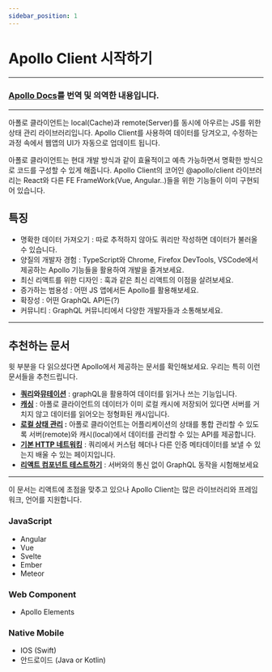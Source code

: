 ```yaml
---
sidebar_position: 1
---
```


# Apollo Client 시작하기

---

### [Apollo Docs](https://www.apollographql.com/docs/react/)를 번역 및 의역한 내용입니다.

---

아폴로 클라이언트는 local(Cache)과 remote(Server)를 동시에 아우르는 JS를 위한상태 관리 라이브러리입니다. Apollo Client를 사용하여 데이터를 당겨오고, 수정하는 과정 속에서 웹앱의 UI가 자동으로 업데이트 됩니다.

아폴로 클라이언트는 현대 개발 방식과 같이 효율적이고 예측 가능하면서 명확한 방식으로 코드를 구성할 수 있게 해줍니다. Apollo Client의 코어인 @apollo/client 라이브러리는 React와 다른 FE FrameWork(Vue, Angular..)들을 위한 기능들이 이미 구현되어 있습니다.

## 특징

-   명확한 데이터 가져오기 : 따로 추적하지 않아도 쿼리만 작성하면 데이터가 불러올 수 있습니다.
-   양질의 개발자 경험 : TypeScript와 Chrome, Firefox DevTools, VSCode에서 제공하는 Apollo 기능들을 활용하여 개발을 즐겨보세요.
-   최신 리액트를 위한 디자인 : 훅과 같은 최신 리액트의 이점을 살려보세요.
-   증가하는 범용성 : 어떤 JS 앱에서든 Apollo를 활용해보세요.
-   확장성 : 어떤 GraphQL API든(?)
-   커뮤니티 : GraphQL 커뮤니티에서 다양한 개발자들과 소통해보세요.

---

## 추천하는 문서

윗 부분을 다 읽으셨다면 Apollo에서 제공하는 문서를 확인해보세요. 우리는 특히 이런 문서들을 추천드립니다.

-   **[쿼리](https://www.apollographql.com/docs/react/data/queries/)와[뮤테이션](https://www.apollographql.com/docs/react/data/mutations/)** : graphQL을 활용하여 데이터를 읽거나 쓰는 기능입니다.
-   **[캐싱](https://www.apollographql.com/docs/react/caching/overview/)** : 아폴로 클라이언트의 데이터가 이미 로컬 캐시에 저장되어 있다면 서버를 거치지 않고 데이터를 읽어오는 정형화된 캐시입니다.
-   **[로컬 상태 관리](https://www.apollographql.com/docs/react/local-state/local-state-management/) :** 아폴로 클라이언트는 어플리케이션의 상태를 통합 관리할 수 있도록 서버(remote)와 캐시(local)에서 데이터를 관리할 수 있는 API를 제공합니다.
-   **[기본 HTTP 네트워킹](https://www.apollographql.com/docs/react/networking/basic-http-networking/)** : 쿼리에서 커스텀 헤더나 다른 인증 메타데이터를 보낼 수 있는지 배울 수 있는 페이지입니다.
-   **[리액트 컴포넌트 테스트하기](https://www.apollographql.com/docs/react/development-testing/testing/)** : 서버와의 통신 없이 GraphQL 동작을 시험해보세요

---

이 문서는 리액트에 초점을 맞추고 있으나 Apollo Client는 많은 라이브러리와 프레임워크, 언어를 지원합니다.

### JavaScript

-   Angular
-   Vue
-   Svelte
-   Ember
-   Meteor

### Web Component

-   Apollo Elements

### Native Mobile

-   IOS (Swift)
-   안드로이드 (Java or Kotlin)
